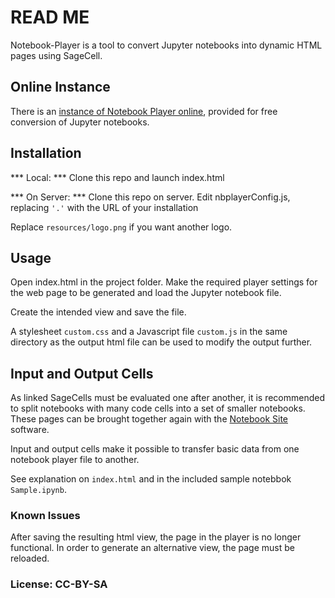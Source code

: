 # READ ME

Notebook-Player is a tool to convert Jupyter notebooks into dynamic HTML pages using SageCell.

## Online Instance

There is an [instance of Notebook Player online](https://dahn-research.eu/nbplayer), provided for free conversion of Jupyter notebooks.

## Installation

*** Local: *** Clone this repo and launch index.html

*** On Server: *** Clone this repo on server. Edit nbplayerConfig.js, replacing `'.'` with the URL of your installation

Replace `resources/logo.png` if you want another logo.

## Usage

Open index.html in the project folder. Make the required player settings for the web page to be generated and load the Jupyter notebook file.

Create the intended view and save the file.

A stylesheet `custom.css` and a Javascript file `custom.js` in the same directory as the output html file can be used to modify the output further.

## Input and Output Cells

As linked SageCells must be evaluated one after another, it is recommended to split notebooks with many code cells into a set of smaller notebooks. These pages can be brought together again with the [Notebook Site](https://github.com/ingodahn/nbsite) software.

Input and output cells make it possible to transfer basic data from one notebook player file to another.

See explanation on `index.html` and in the included sample notebbok `Sample.ipynb`.

### Known Issues

After saving the resulting html view, the page in the player is no longer functional. In order to generate an alternative view, the page must be reloaded.

### License: CC-BY-SA